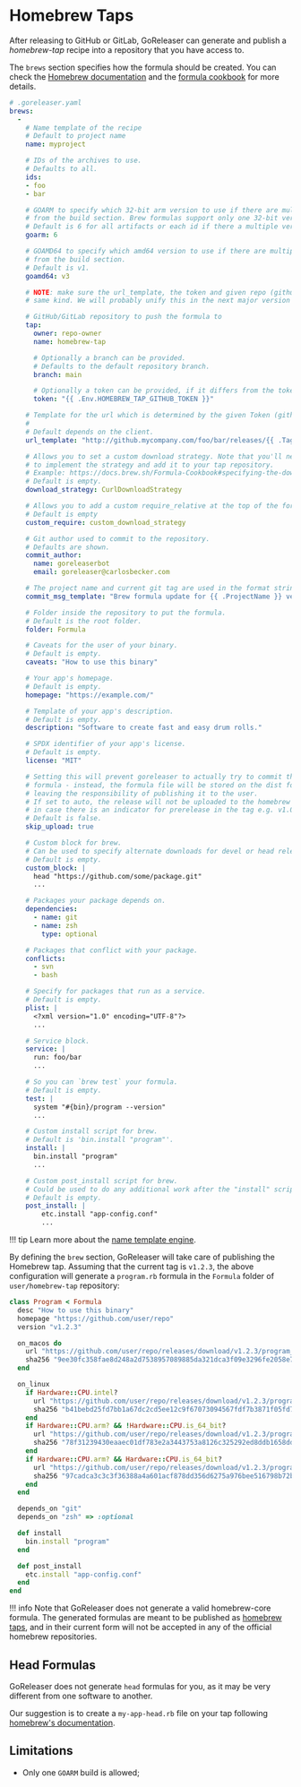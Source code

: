 # Homebrew Taps

After releasing to GitHub or GitLab, GoReleaser can generate and publish
a _homebrew-tap_ recipe into a repository that you have access to.

The `brews` section specifies how the formula should be created.
You can check the
[Homebrew documentation](https://github.com/Homebrew/brew/blob/master/docs/How-to-Create-and-Maintain-a-Tap.md)
and the
[formula cookbook](https://github.com/Homebrew/brew/blob/master/docs/Formula-Cookbook.md)
for more details.

```yaml
# .goreleaser.yaml
brews:
  -
    # Name template of the recipe
    # Default to project name
    name: myproject

    # IDs of the archives to use.
    # Defaults to all.
    ids:
    - foo
    - bar

    # GOARM to specify which 32-bit arm version to use if there are multiple versions
    # from the build section. Brew formulas support only one 32-bit version.
    # Default is 6 for all artifacts or each id if there a multiple versions.
    goarm: 6

    # GOAMD64 to specify which amd64 version to use if there are multiple versions
    # from the build section.
    # Default is v1.
    goamd64: v3

    # NOTE: make sure the url_template, the token and given repo (github or gitlab) owner and name are from the
    # same kind. We will probably unify this in the next major version like it is done with scoop.

    # GitHub/GitLab repository to push the formula to
    tap:
      owner: repo-owner
      name: homebrew-tap

      # Optionally a branch can be provided.
      # Defaults to the default repository branch.
      branch: main

      # Optionally a token can be provided, if it differs from the token provided to GoReleaser
      token: "{{ .Env.HOMEBREW_TAP_GITHUB_TOKEN }}"

    # Template for the url which is determined by the given Token (github, gitlab or gitea)
    #
    # Default depends on the client.
    url_template: "http://github.mycompany.com/foo/bar/releases/{{ .Tag }}/{{ .ArtifactName }}"

    # Allows you to set a custom download strategy. Note that you'll need
    # to implement the strategy and add it to your tap repository.
    # Example: https://docs.brew.sh/Formula-Cookbook#specifying-the-download-strategy-explicitly
    # Default is empty.
    download_strategy: CurlDownloadStrategy

    # Allows you to add a custom require_relative at the top of the formula template
    # Default is empty
    custom_require: custom_download_strategy

    # Git author used to commit to the repository.
    # Defaults are shown.
    commit_author:
      name: goreleaserbot
      email: goreleaser@carlosbecker.com

    # The project name and current git tag are used in the format string.
    commit_msg_template: "Brew formula update for {{ .ProjectName }} version {{ .Tag }}"

    # Folder inside the repository to put the formula.
    # Default is the root folder.
    folder: Formula

    # Caveats for the user of your binary.
    # Default is empty.
    caveats: "How to use this binary"

    # Your app's homepage.
    # Default is empty.
    homepage: "https://example.com/"

    # Template of your app's description.
    # Default is empty.
    description: "Software to create fast and easy drum rolls."

    # SPDX identifier of your app's license.
    # Default is empty.
    license: "MIT"

    # Setting this will prevent goreleaser to actually try to commit the updated
    # formula - instead, the formula file will be stored on the dist folder only,
    # leaving the responsibility of publishing it to the user.
    # If set to auto, the release will not be uploaded to the homebrew tap
    # in case there is an indicator for prerelease in the tag e.g. v1.0.0-rc1
    # Default is false.
    skip_upload: true

    # Custom block for brew.
    # Can be used to specify alternate downloads for devel or head releases.
    # Default is empty.
    custom_block: |
      head "https://github.com/some/package.git"
      ...

    # Packages your package depends on.
    dependencies:
      - name: git
      - name: zsh
        type: optional

    # Packages that conflict with your package.
    conflicts:
      - svn
      - bash

    # Specify for packages that run as a service.
    # Default is empty.
    plist: |
      <?xml version="1.0" encoding="UTF-8"?>
      ...

    # Service block.
    service: |
      run: foo/bar
      ...

    # So you can `brew test` your formula.
    # Default is empty.
    test: |
      system "#{bin}/program --version"
      ...

    # Custom install script for brew.
    # Default is 'bin.install "program"'.
    install: |
      bin.install "program"
      ...

    # Custom post_install script for brew.
    # Could be used to do any additional work after the "install" script
    # Default is empty.
    post_install: |
    	etc.install "app-config.conf"
    	...
```

!!! tip
    Learn more about the [name template engine](/customization/templates/).

By defining the `brew` section, GoReleaser will take care of publishing the
Homebrew tap.
Assuming that the current tag is `v1.2.3`, the above configuration will generate a
`program.rb` formula in the `Formula` folder of `user/homebrew-tap` repository:

```rb
class Program < Formula
  desc "How to use this binary"
  homepage "https://github.com/user/repo"
  version "v1.2.3"

  on_macos do
    url "https://github.com/user/repo/releases/download/v1.2.3/program_v1.2.3_macOs_64bit.zip"
    sha256 "9ee30fc358fae8d248a2d7538957089885da321dca3f09e3296fe2058e7fff74"
  end

  on_linux
    if Hardware::CPU.intel?
      url "https://github.com/user/repo/releases/download/v1.2.3/program_v1.2.3_Linux_64bit.zip"
      sha256 "b41bebd25fd7bb1a67dc2cd5ee12c9f67073094567fdf7b3871f05fd74a45fdd"
    end
    if Hardware::CPU.arm? && !Hardware::CPU.is_64_bit?
      url "https://github.com/user/repo/releases/download/v1.2.3/program_v1.2.3_Linux_armv7.zip"
      sha256 "78f31239430eaaec01df783e2a3443753a8126c325292ed8ddb1658ddd2b401d"
    end
    if Hardware::CPU.arm? && Hardware::CPU.is_64_bit?
      url "https://github.com/user/repo/releases/download/v1.2.3/program_v1.2.3_Linux_arm64.zip"
      sha256 "97cadca3c3c3f36388a4a601acf878dd356d6275a976bee516798b72bfdbeecf"
    end
  end

  depends_on "git"
  depends_on "zsh" => :optional

  def install
    bin.install "program"
  end

  def post_install
  	etc.install "app-config.conf"
  end
end
```

!!! info
    Note that GoReleaser does not generate a valid homebrew-core formula.
    The generated formulas are meant to be published as
    [homebrew taps](https://docs.brew.sh/Taps.html), and in their current
    form will not be accepted in any of the official homebrew repositories.

## Head Formulas

GoReleaser does not generate `head` formulas for you, as it may be very different
from one software to another.

Our suggestion is to create a `my-app-head.rb` file on your tap following
[homebrew's documentation](https://docs.brew.sh/Formula-Cookbook#unstable-versions-head).

## Limitations

- Only one `GOARM` build is allowed;

